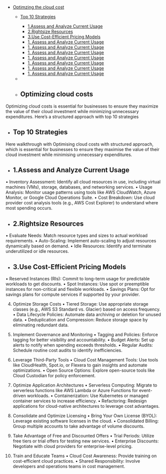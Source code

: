 - [Optimzing the cloud cost](#Optimising-the-Azure-Cloud-Cost)
  
    - [Top 10 Strategies](#Top-10-Strategies)
      
      - [1.Assess and Analyze Current Usage](#1.-Assess-and-Analyze-Current-Usage)
      - [2.Rightsize Resources](#2.Rightsize-Resources)
      - [3.Use Cost-Efficient Pricing Models](#3.Use-Cost-Efficient-Pricing-Models)
      - [1. Assess and Analyze Current Usage](#1.Assess-and-Analyze-Current-Usage)
      - [1. Assess and Analyze Current Usage](#1.Assess-and-Analyze-Current-Usage)
      - [1. Assess and Analyze Current Usage](#1.Assess-and-Analyze-Current-Usage)
      - [1. Assess and Analyze Current Usage](#1.Assess-and-Analyze-Current-Usage)
      - [1. Assess and Analyze Current Usage](#1.Assess-and-Analyze-Current-Usage)
      - [1. Assess and Analyze Current Usage](#1.Assess-and-Analyze-Current-Usage)
      - [1. Assess and Analyze Current Usage](#1.Assess-and-Analyze-Current-Usage)

    -  
    - ## Optimizing cloud costs
Optimizing cloud costs is essential for businesses to ensure they maximize the value of their cloud investment while minimizing unnecessary expenditures. Here’s  a structured approach with top 10 strategies
 - ## Top 10 Strategies
Here walkthrough with Optimising cloud costs with structured approach, which is essential for businesses to ensure they maximise the value of their cloud investment while minimising unnecessary expenditures.
- ## 1.Assess and Analyze Current Usage
•	Inventory Assessment: Identify all cloud resources in use, including virtual machines (VMs), storage, databases, and networking services.
•	Usage Analysis: Monitor usage patterns using tools like AWS CloudWatch, Azure Monitor, or Google Cloud Operations Suite.
•	Cost Breakdown: Use cloud provider cost analysis tools (e.g., AWS Cost Explorer) to understand where most spending occurs.
 
- ## 2.Rightsize Resources
•	Evaluate Needs: Match resource types and sizes to actual workload requirements.
•	Auto-Scaling: Implement auto-scaling to adjust resources dynamically based on demand.
•	Idle Resources: Identify and terminate underutilized or idle resources.
 
- ## 3.Use Cost-Efficient Pricing Models
•	Reserved Instances (RIs): Commit to long-term usage for predictable workloads to get discounts.
•	Spot Instances: Use spot or preemptible instances for non-critical and flexible workloads.
•	Savings Plans: Opt for savings plans for compute services if supported by your provider.
 
4. Optimize Storage Costs
•	Tiered Storage: Use appropriate storage classes (e.g., AWS S3 Standard vs. Glacier) based on access frequency.
•	Data Lifecycle Policies: Automate data archiving or deletion for unused data.
•	Deduplication and Compression: Reduce storage space by eliminating redundant data.
 
5. Implement Governance and Monitoring
•	Tagging and Policies: Enforce tagging for better visibility and accountability.
•	Budget Alerts: Set up alerts to notify when spending exceeds thresholds.
•	Regular Audits: Schedule routine cost audits to identify inefficiencies.
 
6. Leverage Third-Party Tools
•	Cloud Cost Management Tools: Use tools like CloudHealth, Spot.io, or Flexera to gain insights and automate optimizations.
•	Open Source Options: Explore open-source tools like Cloud Custodian for policy enforcement.
 
7. Optimize Application Architectures
•	Serverless Computing: Migrate to serverless functions like AWS Lambda or Azure Functions for event-driven workloads.
•	Containerization: Use Kubernetes or managed container services to increase efficiency.
•	Refactoring: Redesign applications for cloud-native architectures to leverage cost advantages.
 
8. Consolidate and Optimize Licensing
•	Bring Your Own License (BYOL): Leverage existing software licenses in the cloud.
•	Consolidated Billing: Group multiple accounts to take advantage of volume discounts.
 
9. Take Advantage of Free and Discounted Offers
•	Trial Periods: Utilize free tiers or trial offers for testing new services.
•	Enterprise Discounts: Negotiate with cloud providers for enterprise-level pricing.
 
10. Train and Educate Teams
•	Cloud Cost Awareness: Provide training on cost-efficient cloud practices.
•	Shared Responsibility: Involve developers and operations teams in cost management.

